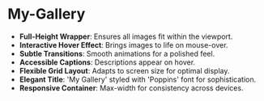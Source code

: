 # My-Gallery
- **Full-Height Wrapper**: Ensures all images fit within the viewport.
- **Interactive Hover Effect**: Brings images to life on mouse-over.
- **Subtle Transitions**: Smooth animations for a polished feel.
- **Accessible Captions**: Descriptions appear on hover.
- **Flexible Grid Layout**: Adapts to screen size for optimal display.
- **Elegant Title**: 'My Gallery' styled with 'Poppins' font for sophistication.
- **Responsive Container**: Max-width for consistency across devices.



